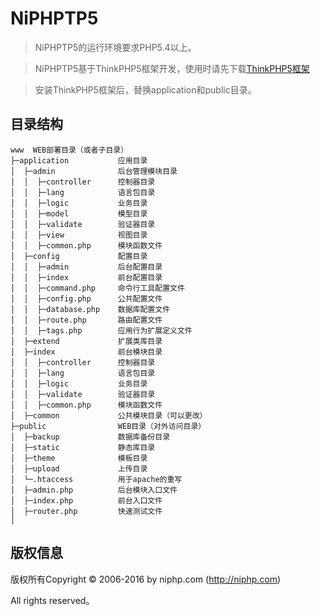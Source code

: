 # NiPHPTP5

> NiPHPTP5的运行环境要求PHP5.4以上。

> NiPHPTP5基于ThinkPHP5框架开发，使用时请先下载[ThinkPHP5框架](http://www.thinkphp.cn/)

> 安装ThinkPHP5框架后，替换application和public目录。

## 目录结构

~~~
www  WEB部署目录（或者子目录）
├─application           应用目录
│  ├─admin              后台管理模块目录
│  │  ├─controller      控制器目录
│  │  ├─lang            语言包目录
│  │  ├─logic           业务目录
│  │  ├─model           模型目录
│  │  ├─validate        验证器目录
│  │  ├─view            视图目录
│  │  ├─common.php      模块函数文件
│  ├─config             配置目录
│  │  ├─admin           后台配置目录
│  │  ├─index           前台配置目录
│  │  ├─command.php     命令行工具配置文件
│  │  ├─config.php      公共配置文件
│  │  ├─database.php    数据库配置文件
│  │  ├─route.php       路由配置文件
│  │  ├─tags.php        应用行为扩展定义文件
│  ├─extend             扩展类库目录
│  ├─index              前台模块目录
│  │  ├─controller      控制器目录
│  │  ├─lang            语言包目录
│  │  ├─logic           业务目录
│  │  ├─validate        验证器目录
│  │  ├─common.php      模块函数文件
│  ├─common             公共模块目录（可以更改）
├─public                WEB目录（对外访问目录）
│  ├─backup             数据库备份目录
│  ├─static             静态库目录
│  ├─theme              模板目录
│  ├─upload             上传目录
│  └─.htaccess          用于apache的重写
│  ├─admin.php          后台模块入口文件
│  ├─index.php          前台入口文件
│  ├─router.php         快速测试文件
│
~~~

## 版权信息

版权所有Copyright © 2006-2016 by niphp.com (http://niphp.com)

All rights reserved。